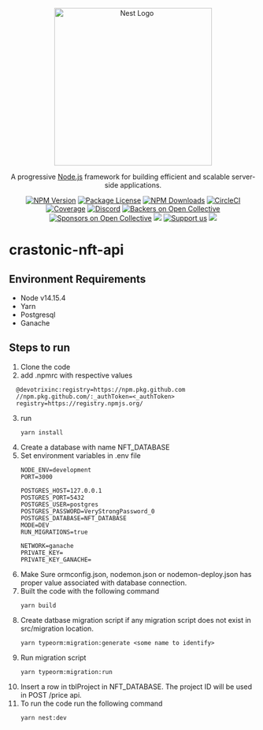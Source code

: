 <p align="center">
  <a href="http://nestjs.com/" target="blank"><img src="https://nestjs.com/img/logo_text.svg" width="320" alt="Nest Logo" /></a>
</p>

[circleci-image]: https://img.shields.io/circleci/build/github/nestjs/nest/master?token=abc123def456
[circleci-url]: https://circleci.com/gh/nestjs/nest

  <p align="center">A progressive <a href="http://nodejs.org" target="_blank">Node.js</a> framework for building efficient and scalable server-side applications.</p>
    <p align="center">
<a href="https://www.npmjs.com/~nestjscore" target="_blank"><img src="https://img.shields.io/npm/v/@nestjs/core.svg" alt="NPM Version" /></a>
<a href="https://www.npmjs.com/~nestjscore" target="_blank"><img src="https://img.shields.io/npm/l/@nestjs/core.svg" alt="Package License" /></a>
<a href="https://www.npmjs.com/~nestjscore" target="_blank"><img src="https://img.shields.io/npm/dm/@nestjs/common.svg" alt="NPM Downloads" /></a>
<a href="https://circleci.com/gh/nestjs/nest" target="_blank"><img src="https://img.shields.io/circleci/build/github/nestjs/nest/master" alt="CircleCI" /></a>
<a href="https://coveralls.io/github/nestjs/nest?branch=master" target="_blank"><img src="https://coveralls.io/repos/github/nestjs/nest/badge.svg?branch=master#9" alt="Coverage" /></a>
<a href="https://discord.gg/G7Qnnhy" target="_blank"><img src="https://img.shields.io/badge/discord-online-brightgreen.svg" alt="Discord"/></a>
<a href="https://opencollective.com/nest#backer" target="_blank"><img src="https://opencollective.com/nest/backers/badge.svg" alt="Backers on Open Collective" /></a>
<a href="https://opencollective.com/nest#sponsor" target="_blank"><img src="https://opencollective.com/nest/sponsors/badge.svg" alt="Sponsors on Open Collective" /></a>
  <a href="https://paypal.me/kamilmysliwiec" target="_blank"><img src="https://img.shields.io/badge/Donate-PayPal-ff3f59.svg"/></a>
    <a href="https://opencollective.com/nest#sponsor"  target="_blank"><img src="https://img.shields.io/badge/Support%20us-Open%20Collective-41B883.svg" alt="Support us"></a>
  <a href="https://twitter.com/nestframework" target="_blank"><img src="https://img.shields.io/twitter/follow/nestframework.svg?style=social&label=Follow"></a>
</p>
  <!--[![Backers on Open Collective](https://opencollective.com/nest/backers/badge.svg)](https://opencollective.com/nest#backer)
  [![Sponsors on Open Collective](https://opencollective.com/nest/sponsors/badge.svg)](https://opencollective.com/nest#sponsor)-->

# crastonic-nft-api

## Environment Requirements
- Node v14.15.4
- Yarn
- Postgresql
- Ganache

## Steps to run
1. Clone the code
2. add .npmrc with respective values
  ```
    @devotrixinc:registry=https://npm.pkg.github.com
    //npm.pkg.github.com/:_authToken=<_authToken>
    registry=https://registry.npmjs.org/
  ```
3. run 
    ```
    yarn install
    ```
4. Create a database with name NFT_DATABASE
5. Set environment variables in .env file
    ```
    NODE_ENV=development
    PORT=3000
     
    POSTGRES_HOST=127.0.0.1
    POSTGRES_PORT=5432
    POSTGRES_USER=postgres
    POSTGRES_PASSWORD=VeryStrongPassword_0
    POSTGRES_DATABASE=NFT_DATABASE
    MODE=DEV
    RUN_MIGRATIONS=true
     
    NETWORK=ganache
    PRIVATE_KEY=
    PRIVATE_KEY_GANACHE=
    ```
6. Make Sure ormconfig.json, nodemon.json or nodemon-deploy.json has proper value associated with database connection.
8. Built the code with the following command
    ```
    yarn build
    ```
7. Create datbase migration script if any migration script does not exist in src/migration location.
    ```
    yarn typeorm:migration:generate <some name to identify>
    ```
8. Run migration script
    ```
    yarn typeorm:migration:run
    ```
9. Insert a row in tblProject in NFT_DATABASE. The project ID will be used in POST /price api.
10. To run the code run the following command
    ```
    yarn nest:dev
    ```

